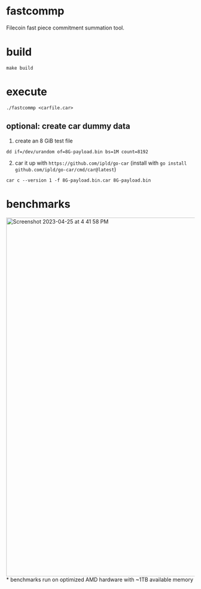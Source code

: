 # fastcommp

Filecoin fast piece commitment summation tool.

# build

`make build`

# execute

`./fastcommp <carfile.car>`

## optional: create car dummy data

1. create an 8 GiB test file

`
dd if=/dev/urandom of=8G-payload.bin bs=1M count=8192
`

2. car it up with `https://github.com/ipld/go-car` (install with `go install github.com/ipld/go-car/cmd/car@latest`)

`
car c --version 1 -f 8G-payload.bin.car 8G-payload.bin
`
# benchmarks

<img width="955" alt="Screenshot 2023-04-25 at 4 41 58 PM" src="https://user-images.githubusercontent.com/1556714/234313247-56e573e6-107d-4606-8de6-379a92a613e9.png">
* benchmarks run on optimized AMD hardware with ~1TB available memory
